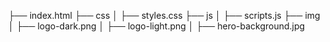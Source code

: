 ├── index.html
├── css
│   ├── styles.css
├── js
│   ├── scripts.js
├── img
│   ├── logo-dark.png
│   ├── logo-light.png
│   ├── hero-background.jpg